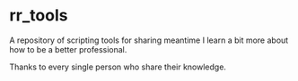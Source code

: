 # rr_tools
A repository of scripting tools for sharing meantime I learn
a bit more about how to be a better professional.

Thanks to every single person who share their knowledge.